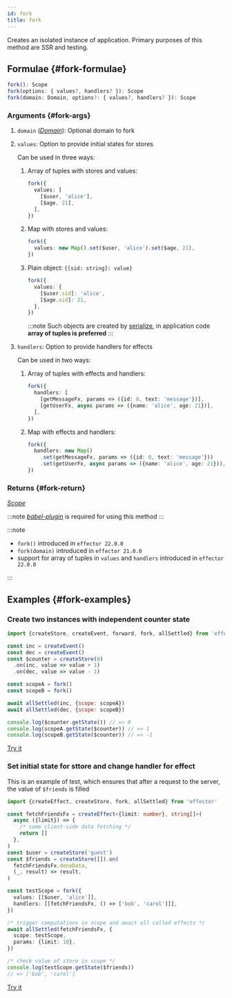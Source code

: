 ```yaml
---
id: fork
title: fork
---
```


Creates an isolated instance of application.
Primary purposes of this method are SSR and testing.

## Formulae {#fork-formulae}

```ts
fork(): Scope
fork(options: { values?, handlers? }): Scope
fork(domain: Domain, options?: { values?, handlers? }): Scope
```

### Arguments {#fork-args}

1. `domain` ([_Domain_](Domain.md)): Optional domain to fork
2. `values`: Option to provide initial states for stores

   Can be used in three ways:

   1. Array of tuples with stores and values:

      ```ts
      fork({
        values: [
          [$user, 'alice'],
          [$age, 21],
        ],
      })
      ```

   2. Map with stores and values:

      ```ts
      fork({
        values: new Map().set($user, 'alice').set($age, 21),
      })
      ```

   3. Plain object: `{[sid: string]: value}`

      ```ts
      fork({
        values: {
          [$user.sid]: 'alice',
          [$age.sid]: 21,
        },
      })
      ```

      :::note
      Such objects are created by [serialize](./serialize.md), in application code **array of tuples is preferred**
      :::

3. `handlers`: Option to provide handlers for effects

   Can be used in two ways:

   1. Array of tuples with effects and handlers:

      ```ts
      fork({
        handlers: [
          [getMessageFx, params => ({id: 0, text: 'message'})],
          [getUserFx, async params => ({name: 'alice', age: 21})],
        ],
      })
      ```

   2. Map with effects and handlers:

      ```ts
      fork({
        handlers: new Map()
          .set(getMessageFx, params => ({id: 0, text: 'message'}))
          .set(getUserFx, async params => ({name: 'alice', age: 21})),
      })
      ```

### Returns {#fork-return}

[_Scope_](./Scope.md)

:::note
[_babel-plugin_](./babel-plugin.md) is required for using this method
:::

:::note

- `fork()` introduced in `effector 22.0.0`
- `fork(domain)` introduced in `effector 21.0.0`
- support for array of tuples in `values` and `handlers` introduced in `effector 22.0.0`

:::

## Examples {#fork-examples}

### Create two instances with independent counter state

```js
import {createStore, createEvent, forward, fork, allSettled} from 'effector'

const inc = createEvent()
const dec = createEvent()
const $counter = createStore(0)
  .on(inc, value => value + 1)
  .on(dec, value => value - 1)

const scopeA = fork()
const scopeB = fork()

await allSettled(inc, {scope: scopeA})
await allSettled(dec, {scope: scopeB})

console.log($counter.getState()) // => 0
console.log(scopeA.getState($counter)) // => 1
console.log(scopeB.getState($counter)) // => -1
```

[Try it](https://share.effector.dev/dBSC59h8)

### Set initial state for sttore and change handler for effect

This is an example of test, which ensures that after a request to the server, the value of `$friends` is filled

```ts
import {createEffect, createStore, fork, allSettled} from 'effector'

const fetchFriendsFx = createEffect<{limit: number}, string[]>(
  async ({limit}) => {
    /* some client-side data fetching */
    return []
  },
)
const $user = createStore('guest')
const $friends = createStore([]).on(
  fetchFriendsFx.doneData,
  (_, result) => result,
)

const testScope = fork({
  values: [[$user, 'alice']],
  handlers: [[fetchFriendsFx, () => ['bob', 'carol']]],
})

/* trigger computations in scope and await all called effects */
await allSettled(fetchFriendsFx, {
  scope: testScope,
  params: {limit: 10},
})

/* check value of store in scope */
console.log(testScope.getState($friends))
// => ['bob', 'carol']
```

[Try it](https://share.effector.dev/gnNbGZuu)
